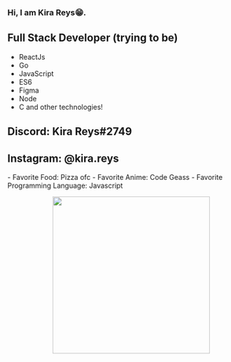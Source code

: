 ### Hi, I am Kira Reys😁.
## Full Stack Developer (trying to be)
<ul>
  <li>ReactJs</li>
  <li>Go</li>
  <li>JavaScript</li>
  <li>ES6</li>
  <li>Figma</li>
  <li>Node</li>
  <li>C and other technologies!</li>
</ul>
<h2><b>Discord:</b> Kira Reys#2749</h2> 
<h2><b>Instagram:</b> @kira.reys</h2> 
- Favorite Food: Pizza ofc 
- Favorite Anime: Code Geass
- Favorite Programming Language: Javascript
<p align="center">
  <img src="https://i.stack.imgur.com/dAAK1.jpg" height=320px width=320px/>
</p>

